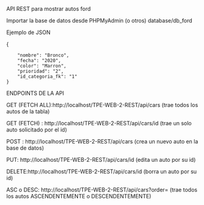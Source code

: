  API REST para mostrar autos ford
 
Importar la base de datos desde PHPMyAdmin (o otros)  database/db_ford

Ejemplo de JSON

{ 

        "nombre": "Bronco",
        "fecha": "2020",
        "color": "Marron",
        "prioridad": "2",
        "id_categoria_fk": "1"
    }

ENDPOINTS DE LA API 

GET (FETCH ALL):http://localhost/TPE-WEB-2-REST/api/cars  (trae todos los autos de la tabla)

GET (FETCH) : http://localhost/TPE-WEB-2-REST/api/cars/id  (trae un solo auto solicitado por el id)

POST : http://localhost/TPE-WEB-2-REST/api/cars  (crea un nuevo auto en la base de datos)

PUT: http://localhost/TPE-WEB-2-REST/api/cars/id  (edita un auto por su id)

DELETE:http://localhost/TPE-WEB-2-REST/api/cars/id  (borra un auto por su id)

ASC o DESC: http://localhost/TPE-WEB-2-REST/api/cars?order=   (trae todos los autos ASCENDENTEMENTE o DESCENDENTEMENTE)

